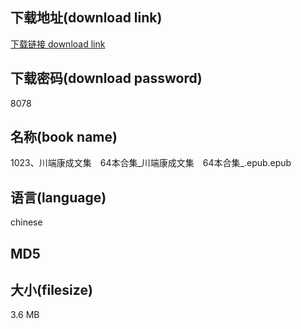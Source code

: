 ## 下载地址(download link)
[下载链接 download link](https://tutu365.netlify.app/?s=1023%E3%80%81%E5%B7%9D%E7%AB%AF%E5%BA%B7%E6%88%90%E6%96%87%E9%9B%86%E3%80%8064%E6%9C%AC%E5%90%88%E9%9B%86_%E5%B7%9D%E7%AB%AF%E5%BA%B7%E6%88%90%E6%96%87%E9%9B%86%E3%80%8064%E6%9C%AC%E5%90%88%E9%9B%86_.epub)

## 下载密码(download password)
8078

## 名称(book name)
1023、川端康成文集　64本合集_川端康成文集　64本合集_.epub.epub

## 语言(language)
chinese

## MD5


## 大小(filesize)
3.6 MB

